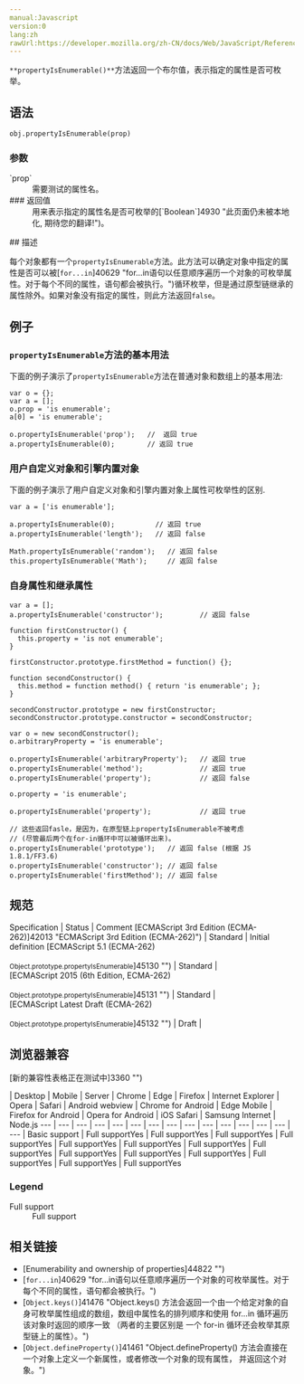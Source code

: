 ```yaml
---
manual:Javascript
version:0
lang:zh
rawUrl:https://developer.mozilla.org/zh-CN/docs/Web/JavaScript/Reference/Global_Objects/Object/propertyIsEnumerable
---
```






`**propertyIsEnumerable()**`方法返回一个布尔值，表示指定的属性是否可枚举。


## 语法<a name="Syntax"></a>

```
obj.propertyIsEnumerable(prop)
```

### 参数<a name="Parameters"></a>
<dl><dt id=''>`prop`</dt><dd>需要测试的属性名。</dd><dt id=''>
### 返回值<a name="返回值"></a>
</dt><dd>用来表示指定的属性名是否可枚举的[`Boolean`]4930 "此页面仍未被本地化, 期待您的翻译!")。</dd></dl>
## 描述<a name="Description"></a>


每个对象都有一个`propertyIsEnumerable`方法。此方法可以确定对象中指定的属性是否可以被[`for...in`]40629 "for...in语句以任意顺序遍历一个对象的可枚举属性。对于每个不同的属性，语句都会被执行。")循环枚举，但是通过原型链继承的属性除外。如果对象没有指定的属性，则此方法返回`false`。


## 例子<a name="Examples"></a>

### `propertyIsEnumerable`方法的基本用法<a name="Example:_A_basic_use_of_propertyIsEnumerable"></a>


下面的例子演示了`propertyIsEnumerable`方法在普通对象和数组上的基本用法:


```
var o = {};
var a = [];
o.prop = 'is enumerable';
a[0] = 'is enumerable';

o.propertyIsEnumerable('prop');   //  返回 true
a.propertyIsEnumerable(0);        // 返回 true
```

### 用户自定义对象和引擎内置对象<a name="Example:_User-defined_versus_built-in_objects"></a>


下面的例子演示了用户自定义对象和引擎内置对象上属性可枚举性的区别.


```
var a = ['is enumerable'];

a.propertyIsEnumerable(0);          // 返回 true
a.propertyIsEnumerable('length');   // 返回 false

Math.propertyIsEnumerable('random');   // 返回 false
this.propertyIsEnumerable('Math');     // 返回 false
```

### 自身属性和继承属性<a name="Example:_Direct_versus_inherited_properties"></a>

```
var a = [];
a.propertyIsEnumerable('constructor');         // 返回 false

function firstConstructor() {
  this.property = 'is not enumerable';
}

firstConstructor.prototype.firstMethod = function() {};

function secondConstructor() {
  this.method = function method() { return 'is enumerable'; };
}

secondConstructor.prototype = new firstConstructor;
secondConstructor.prototype.constructor = secondConstructor;

var o = new secondConstructor();
o.arbitraryProperty = 'is enumerable';

o.propertyIsEnumerable('arbitraryProperty');   // 返回 true
o.propertyIsEnumerable('method');              // 返回 true
o.propertyIsEnumerable('property');            // 返回 false

o.property = 'is enumerable';

o.propertyIsEnumerable('property');            // 返回 true

// 这些返回fasle，是因为，在原型链上propertyIsEnumerable不被考虑
// (尽管最后两个在for-in循环中可以被循环出来)。
o.propertyIsEnumerable('prototype');   // 返回 false (根据 JS 1.8.1/FF3.6)
o.propertyIsEnumerable('constructor'); // 返回 false
o.propertyIsEnumerable('firstMethod'); // 返回 false
```

## 规范<a name="规范"></a>

Specification | Status | Comment 
[ECMAScript 3rd Edition (ECMA-262)]42013 "ECMAScript 3rd Edition (ECMA-262)") | Standard | Initial definition 
[ECMAScript 5.1 (ECMA-262)<br></br><small>Object.prototype.propertyIsEnumerable</small>]45130 "") | Standard |  
[ECMAScript 2015 (6th Edition, ECMA-262)<br></br><small>Object.prototype.propertyIsEnumerable</small>]45131 "") | Standard |  
[ECMAScript Latest Draft (ECMA-262)<br></br><small>Object.prototype.propertyIsEnumerable</small>]45132 "") | Draft |  


## 浏览器兼容<a name="浏览器兼容"></a>
[新的兼容性表格正在测试中<i></i>]3360 "")

 | <abbr>Desktop<i></i></abbr> | <abbr>Mobile<i></i></abbr> | <abbr>Server<i></i></abbr> 
 | <abbr>Chrome<i></i></abbr> | <abbr>Edge<i></i></abbr> | <abbr>Firefox<i></i></abbr> | <abbr>Internet Explorer<i></i></abbr> | <abbr>Opera<i></i></abbr> | <abbr>Safari<i></i></abbr> | <abbr>Android webview<i></i></abbr> | <abbr>Chrome for Android<i></i></abbr> | <abbr>Edge Mobile<i></i></abbr> | <abbr>Firefox for Android<i></i></abbr> | <abbr>Opera for Android<i></i></abbr> | <abbr>iOS Safari<i></i></abbr> | <abbr>Samsung Internet<i></i></abbr> | <abbr>Node.js<i></i></abbr> 
 ---  |  ---  |  ---  |  ---  |  ---  |  ---  |  ---  |  ---  |  ---  |  ---  |  ---  |  ---  |  ---  |  ---  |  ---  | 
Basic support | <abbr>Full support</abbr>Yes | <abbr>Full support</abbr>Yes | <abbr>Full support</abbr>Yes | <abbr>Full support</abbr>Yes | <abbr>Full support</abbr>Yes | <abbr>Full support</abbr>Yes | <abbr>Full support</abbr>Yes | <abbr>Full support</abbr>Yes | <abbr>Full support</abbr>Yes | <abbr>Full support</abbr>Yes | <abbr>Full support</abbr>Yes | <abbr>Full support</abbr>Yes | <abbr>Full support</abbr>Yes | <abbr>Full support</abbr>Yes 


### Legend<a name="Legend"></a>
<dl><dt id=''><abbr>Full support</abbr></dt><dd>Full support</dd></dl>

## 相关链接<a name="See_also"></a>

* [Enumerability and ownership of properties]44822 "")
* [`for...in`]40629 "for...in语句以任意顺序遍历一个对象的可枚举属性。对于每个不同的属性，语句都会被执行。")
* [`Object.keys()`]41476 "Object.keys() 方法会返回一个由一个给定对象的自身可枚举属性组成的数组，数组中属性名的排列顺序和使用 for...in 循环遍历该对象时返回的顺序一致 （两者的主要区别是 一个 for-in 循环还会枚举其原型链上的属性）。")
* [`Object.defineProperty()`]41461 "Object.defineProperty() 方法会直接在一个对象上定义一个新属性，或者修改一个对象的现有属性， 并返回这个对象。")



